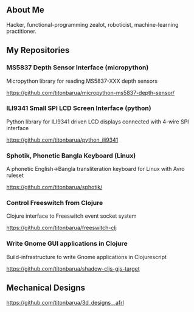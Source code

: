 ## About Me

Hacker, functional-programming zealot, roboticist, machine-learning practitioner.

<!--
*I am unwilling to bow to ignorant rants from people who forms concensus about a subject matter they know nothing about by asking a committee of "two PhD holders".*
-->

## My Repositories

### MS5837 Depth Sensor Interface (micropython)

Micropython library for reading MS5837-XXX depth sensors

https://github.com/titonbarua/micropython-ms5837-depth-sensor/

### ILI9341 Small SPI LCD Screen Interface (python)

Python library for ILI9341 driven LCD displays connected with 4-wire SPI interface

https://github.com/titonbarua/python_ili9341

### Sphotik, Phonetic Bangla Keyboard (Linux)

A phonetic English->Bangla transliteration keyboard for Linux with Avro ruleset

https://github.com/titonbarua/sphotik/

### Control Freeswitch from Clojure

Clojure interface to Freeswitch event socket system

https://github.com/titonbarua/freeswitch-clj

### Write Gnome GUI applications in Clojure

Build-infrastructure to write Gnome applications in Clojurescript

https://github.com/titonbarua/shadow-cljs-gjs-target

## Mechanical Designs

https://github.com/titonbarua/3d_designs__afrl

<!--
**titonbarua/titonbarua** is a ✨ _special_ ✨ repository because its `README.md` (this file) appears on your GitHub profile.


Here are some ideas to get you started:

- 🔭 I’m currently working on ...
- 🌱 I’m currently learning ...
- 👯 I’m looking to collaborate on ...
- 🤔 I’m looking for help with ...
- 💬 Ask me about ...
- 📫 How to reach me: ...
- 😄 Pronouns: ...
- ⚡ Fun fact: ...
-->
